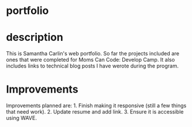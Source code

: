# portfolio

# description

This is Samantha Carlin's web portfolio. So far the projects included are ones that were completed for Moms Can Code: Develop Camp. It also includes links to technical blog posts I have werote during the program. 

# Improvements

Improvements planned are: 1. Finish making it responsive (still a few things that need work). 2. Update resume and add link. 3. Ensure it is accessible using WAVE. 